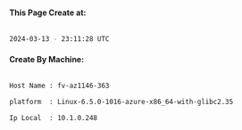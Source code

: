 
   
#### This Page Create at:

```bash

2024-03-13 - 23:11:28 UTC

```

#### Create By Machine:

```bash

Host Name : fv-az1146-363

platform  : Linux-6.5.0-1016-azure-x86_64-with-glibc2.35

Ip Local  : 10.1.0.248

```


